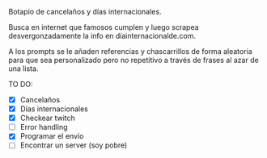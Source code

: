 Botapio de cancelaños y días internacionales.

Busca en internet que famosos cumplen y luego scrapea desvergonzadamente la info en diainternacionalde.com.

A los prompts se le añaden referencias y chascarrillos de forma aleatoria para que sea personalizado pero no repetitivo a través de frases al azar de una lista.

TO DO:
- [X] Cancelaños
- [X] Días internacionales
- [X] Checkear twitch
- [ ] Error handling
- [X] Programar el envío
- [ ] Encontrar un server (soy pobre)
